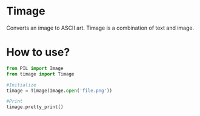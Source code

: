 # Timage
Converts an image to ASCII art. Timage is a combination of text and image.

# How to use?
```python
from PIL import Image
from timage import Timage

#Initialize
timage = Timage(Image.open('file.png'))

#Print
timage.pretty_print()
```
